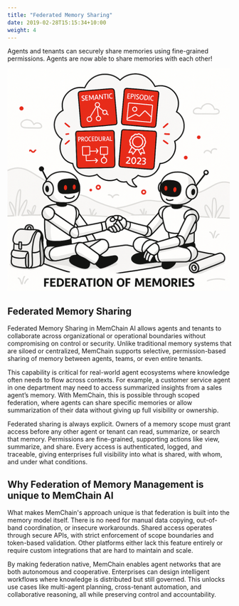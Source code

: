 ```yaml
---
title: "Federated Memory Sharing"
date: 2019-02-28T15:15:34+10:00
weight: 4
---
```


Agents and tenants can securely share memories using fine-grained permissions. Agents are now able to share memories with each other!

<img src="/images/federation_of_memories.png" width="500">

## Federated Memory Sharing

Federated Memory Sharing in MemChain AI allows agents and tenants to collaborate across organizational or operational boundaries without compromising on control or security. Unlike traditional memory systems that are siloed or centralized, MemChain supports selective, permission-based sharing of memory between agents, teams, or even entire tenants.

This capability is critical for real-world agent ecosystems where knowledge often needs to flow across contexts. For example, a customer service agent in one department may need to access summarized insights from a sales agent’s memory. With MemChain, this is possible through scoped federation, where agents can share specific memories or allow summarization of their data without giving up full visibility or ownership.

Federated sharing is always explicit. Owners of a memory scope must grant access before any other agent or tenant can read, summarize, or search that memory. Permissions are fine-grained, supporting actions like view, summarize, and share. Every access is authenticated, logged, and traceable, giving enterprises full visibility into what is shared, with whom, and under what conditions.

## Why Federation of Memory Management is unique to MemChain AI

What makes MemChain's approach unique is that federation is built into the memory model itself. There is no need for manual data copying, out-of-band coordination, or insecure workarounds. Shared access operates through secure APIs, with strict enforcement of scope boundaries and token-based validation. Other platforms either lack this feature entirely or require custom integrations that are hard to maintain and scale.

By making federation native, MemChain enables agent networks that are both autonomous and cooperative. Enterprises can design intelligent workflows where knowledge is distributed but still governed. This unlocks use cases like multi-agent planning, cross-tenant automation, and collaborative reasoning, all while preserving control and accountability.

